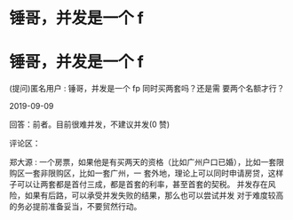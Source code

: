 # 锤哥，并发是一个 f

# 锤哥，并发是一个 f

(提问)匿名用户 : 锤哥，并发是一个 fp 同时买两套吗？还是需 要两个名额才行？

2019-09-09

回答：前者。目前很难并发，不建议并发(0 赞)

评论区：

郑大源 : 一个房票，如果他是有买两天的资格（比如广州户口已婚），比如一套限购区一套非限购区，比如一套广州，一 套外地，理论上可以同时申请房贷，这样子可以让两套都是首付三成，都是首套的利率，甚至首套的契税。 并发存在风 险，如果有后路，可以承受并发失败的结果，那么也可以尝试并发 对于难度较高的务必提前准备妥当，不要贸然行动。